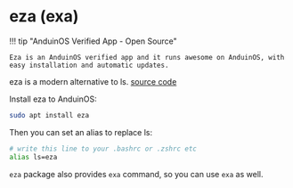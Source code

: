 # eza (exa)

!!! tip "AnduinOS Verified App - Open Source"

    Eza is an AnduinOS verified app and it runs awesome on AnduinOS, with easy installation and automatic updates.

eza is a modern alternative to ls. [source code](https://github.com/eza-community/eza)

Install eza to AnduinOS:

```bash
sudo apt install eza
```

Then you can set an alias to replace ls:

```bash
# write this line to your .bashrc or .zshrc etc
alias ls=eza
```

`eza` package also provides `exa` command, so you can use `exa` as well.
